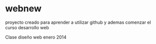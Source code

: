 webnew
======

proyecto creado para aprender a utilizar github y ademas comenzar el curso desarrollo web

Clase diseño web enero 2014
